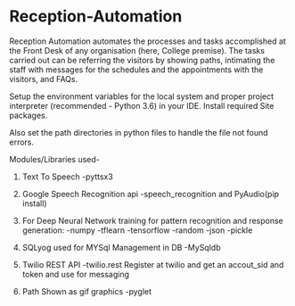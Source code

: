 # Reception-Automation
Reception Automation automates the processes and tasks accomplished at the Front Desk of any organisation (here, College premise). The tasks carried out can be referring the visitors by showing paths, intimating the staff with messages for the schedules and the appointments with the visitors, and FAQs.

Setup the environment variables for the local system and proper project interpreter (recommended - Python 3.6) in your IDE.
Install required Site packages.

Also set the path directories in python files to handle the file not found errors.

Modules/Libraries used-

1. Text To Speech
-pyttsx3 

2. Google Speech Recognition api
-speech_recognition and PyAudio(pip install)

3. For Deep Neural Network training for pattern recognition and response generation:
-numpy
-tflearn
-tensorflow
-random
-json
-pickle

4. SQLyog used for MYSql Management in DB
-MySqldb

5. Twilio REST API
-twilio.rest
Register at twilio and get an accout_sid and token and use for messaging

6. Path Shown as gif graphics
-pyglet






